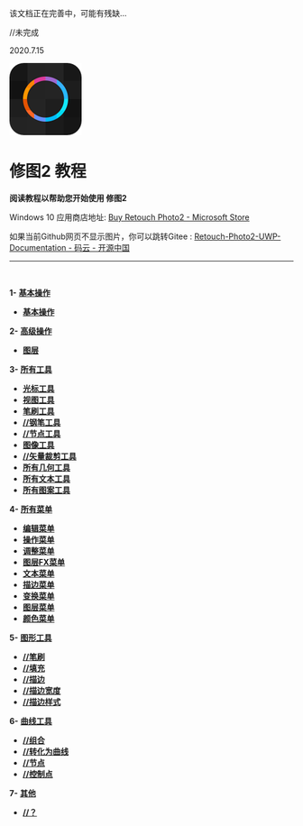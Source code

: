 该文档正在完善中，可能有残缺...

//未完成

2020.7.15


![Image](Assets/logo.png)
# **修图2 教程**
**阅读教程以帮助您开始使用 修图2**
 
 Windows 10 应用商店地址: 
[Buy Retouch Photo2 - Microsoft Store](https://www.microsoft.com/store/productId/9P76ZF661496)   
 
 如果当前Github网页不显示图片，你可以跳转Gitee : 
[Retouch-Photo2-UWP-Documentation - 码云 - 开源中国](https://gitee.com/ysdy44/Retouch-Photo2-UWP-Documentation/blob/master/README-ZH.md)   



---
<br/>

**1-** [**基本操作**](#基本操作)
   - [**基本操作**](zh-CN/BasicAction.md)


**2-** [**高级操作**](#高级操作)
   - [**图层**](zh-CN/AdvancedAction_Layer.md)


**3-** [**所有工具**](#所有工具)
   - [**光标工具**](zh-CN/Tools_CursorTool.md)
   - [**视图工具**](zh-CN/Tools_ViewTool.md)
   - [**笔刷工具**](zh-CN/Tools_BrushTool.md)
   - [**//钢笔工具**](#钢笔工具)
   - [**//节点工具**](#节点工具)
   - [**图像工具**](zh-CN/Tools_ImageTool.md)
   - [**//矢量裁剪工具**](#矢量裁剪工具)
   - [**所有几何工具**](zh-CN/Tools_GeometrysTool.md)
   - [**所有文本工具**](zh-CN/Tools_TextsTool.md)
   - [**所有图案工具**](zh-CN/Tools_PatternsTool.md)


**4-** [**所有菜单**](#所有菜单)
   - [**编辑菜单**](zh-CN/Menus_EditMenu.md)
   - [**操作菜单**](zh-CN/Menus_OperateMenu.md)
   - [**调整菜单**](zh-CN/Menus_AdjustmentMenu.md)
   - [**图层FX菜单**](zh-CN/Menus_EffectMenu.md)
   - [**文本菜单**](zh-CN/Menus_TextMenu.md)
   - [**描边菜单**](zh-CN/Menus_StrokeMenu.md)
   - [**变换菜单**](zh-CN/Menus_TransformerMenu.md)
   - [**图层菜单**](zh-CN/Menus_LayerMenu.md)
   - [**颜色菜单**](zh-CN/Menus_ColorMenu.md)


**5-** [**图形工具**](#图形工具)
   - [**//笔刷**](#笔刷)
   - [**//填充**](#填充)
   - [**//描边**](#描边)
   - [**//描边宽度**](#描边宽度)
   - [**//描边样式**](#描边样式)


**6-** [**曲线工具**](#曲线工具)
  - [**//组合**](#组合)
  - [**//转化为曲线**](#转化为曲线)
  - [**//节点**](#节点)
  - [**//控制点**](#控制点)


**7-** [**其他**](#其他)
  - [**//？**](#？)